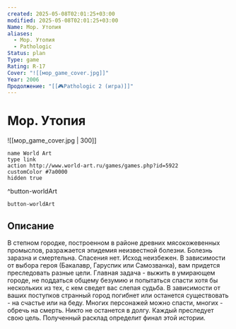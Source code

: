 ```yaml
---
created: 2025-05-08T02:01:25+03:00
modified: 2025-05-08T02:01:25+03:00
Name: Мор. Утопия
aliases:
  - Мор. Утопия
  - Pathologic
Status: plan
Type: game
Rating: R-17
Cover: "![[мор_game_cover.jpg]]"
Year: 2006
Продолжение: "[[🎮Pathologic 2 (игра)]]"
---
```


# Мор. Утопия

![[мор_game_cover.jpg | 300]]


```button
name World Art
type link
action http://www.world-art.ru/games/games.php?id=5922
customColor #7a0000
hidden true
```
^button-worldArt



`button-worldArt`

## Описание

В степном городке, построенном в районе древних мясокожевенных промыслов, разражается эпидемия неизвестной болезни. Болезнь заразна и смертельна. Спасения нет. Исход неизбежен. В зависимости от выбора героя (Бакалавр, Гаруспик или Самозванка), вам придется преследовать разные цели. Главная задача - выжить в умирающем городе, не поддаться общему безумию и попытаться спасти хотя бы нескольких из тех, с кем сведет вас слепая судьба. В зависимости от ваших поступков странный город погибнет или останется существовать - на счастье или на беду. Многих персонажей можно спасти, многих - обречь на смерть. Никто не останется в долгу. Каждый преследует свою цель. Полученный расклад определит финал этой истории.
